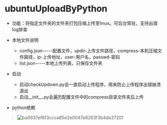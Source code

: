 # ubuntuUploadByPython
* 功能：将指定文件夹的文件夹打包压缩上传至linux。可后台常驻，支持出错log排查  
* 本地文件说明 
  * config.json-----配置文件，updir-上传文件路径，compress-本机压缩文件路径，ip-上传地址，user-用户名，passwd-密码 
  * list.json-----本地上传列表，只保存文件夹 
* 启动 
  * 启动checkUpdown.py会一直启动上传程序，用来防止上传程序出错崩溃退出 
  * 启动__init__.py会遍历配置文件中的compress目录文件夹后上传

* python依赖
> ![ba0937ef6f3ccca85e2e0047e6263f3b4da37201](https://user-images.githubusercontent.com/36807895/130456184-caee4382-0621-4484-b7a4-6d0202dec91d.png)


